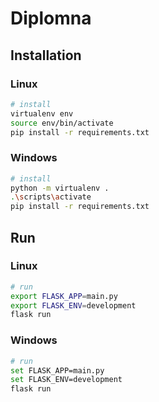 # Diplomna

## Installation
### Linux
```bash
# install 
virtualenv env
source env/bin/activate
pip install -r requirements.txt
```
### Windows
```bash
# install  
python -m virtualenv .
.\scripts\activate
pip install -r requirements.txt
```

## Run
### Linux
```bash
# run
export FLASK_APP=main.py
export FLASK_ENV=development
flask run
```
### Windows
```bash
# run
set FLASK_APP=main.py
set FLASK_ENV=development
flask run
```
